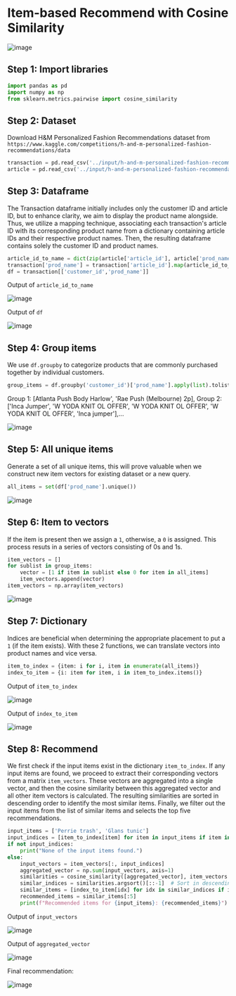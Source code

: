 # Item-based Recommend with Cosine Similarity

![image](https://github.com/hughiephan/DPL/assets/16631121/0f33463d-5877-4e3d-929e-003aceda0781)

## Step 1: Import libraries

```python
import pandas as pd
import numpy as np
from sklearn.metrics.pairwise import cosine_similarity
```

## Step 2: Dataset

Download H&M Personalized Fashion Recommendations dataset from `https://www.kaggle.com/competitions/h-and-m-personalized-fashion-recommendations/data`

```python
transaction = pd.read_csv('../input/h-and-m-personalized-fashion-recommendations/transactions_train.csv', nrows=100)
article = pd.read_csv('../input/h-and-m-personalized-fashion-recommendations/articles.csv')
```

## Step 3: Dataframe

The Transaction dataframe initially includes only the customer ID and article ID, but to enhance clarity, we aim to display the product name alongside. Thus, we utilize a mapping technique, associating each transaction's article ID with its corresponding product name from a dictionary containing article IDs and their respective product names. Then, the resulting dataframe contains solely the customer ID and product names.
```python
article_id_to_name = dict(zip(article['article_id'], article['prod_name']))
transaction['prod_name'] = transaction['article_id'].map(article_id_to_name)
df = transaction[['customer_id','prod_name']]
```

Output of `article_id_to_name`

![image](https://github.com/hughiephan/DPL/assets/16631121/424e5115-e3cf-4ebd-a9bf-63b33ef29f6e)

Output of `df`

![image](https://github.com/hughiephan/DPL/assets/16631121/e3ed43a0-3067-4b5a-b4bb-465a8973e742)

## Step 4: Group items

We use `df.groupby` to categorize products that are commonly purchased together by individual customers. 

```python
group_items = df.groupby('customer_id')['prod_name'].apply(list).tolist()
```

Group 1: [Atlanta Push Body Harlow', 'Rae Push (Melbourne) 2p], Group 2: ['Inca Jumper', 'W YODA KNIT OL OFFER', 'W YODA KNIT OL OFFER', 'W YODA KNIT OL OFFER', 'Inca jumper'],...

![image](https://github.com/hughiephan/DPL/assets/16631121/e64dee94-9850-4bcb-a25f-3fdae15947df)

## Step 5: All unique items

Generate a set of all unique items, this will prove valuable when we construct new item vectors for existing dataset or a new query.

```python
all_items = set(df['prod_name'].unique())
```

![image](https://github.com/hughiephan/DPL/assets/16631121/7a985a82-4c1a-4946-8ced-da87343332d2)

## Step 6: Item to vectors

If the item is present then we assign a `1`, otherwise, a `0` is assigned. This process resuts in a series of vectors consisting of 0s and 1s.

```python
item_vectors = []
for sublist in group_items:
    vector = [1 if item in sublist else 0 for item in all_items]
    item_vectors.append(vector)    
item_vectors = np.array(item_vectors)
```

![image](https://github.com/hughiephan/DPL/assets/16631121/b7a3ebb7-0dba-4730-80ee-fab2226c5dd8)

## Step 7: Dictionary

Indices are beneficial when determining the appropriate placement to put a `1` (if the item exists). With these 2 functions, we can translate vectors into product names and vice versa.

```python
item_to_index = {item: i for i, item in enumerate(all_items)}
index_to_item = {i: item for item, i in item_to_index.items()}
```

Output of `item_to_index`

![image](https://github.com/hughiephan/DPL/assets/16631121/e5dc71a5-2f1c-451c-87f6-151ad68fb605)

Output of `index_to_item`

![image](https://github.com/hughiephan/DPL/assets/16631121/3e36b70e-d0c6-45b4-8459-d5c217feebe8)

## Step 8: Recommend

We first check if the input items exist in the dictionary `item_to_index`. If any input items are found, we proceed to extract their corresponding vectors from a matrix `item_vectors`. These vectors are aggregated into a single vector, and then the cosine similarity between this aggregated vector and all other item vectors is calculated. The resulting similarities are sorted in descending order to identify the most similar items. Finally, we filter out the input items from the list of similar items and selects the top five recommendations.

```python
input_items = ['Perrie trash', 'Glans tunic']
input_indices = [item_to_index[item] for item in input_items if item in item_to_index]
if not input_indices:
    print("None of the input items found.")
else:
    input_vectors = item_vectors[:, input_indices]
    aggregated_vector = np.sum(input_vectors, axis=1)
    similarities = cosine_similarity([aggregated_vector], item_vectors.T)[0]
    similar_indices = similarities.argsort()[::-1]  # Sort in descending order
    similar_items = [index_to_item[idx] for idx in similar_indices if idx not in input_indices]
    recommended_items = similar_items[:5]
    print(f"Recommended items for {input_items}: {recommended_items}")
```

Output of `input_vectors`

![image](https://github.com/hughiephan/DPL/assets/16631121/abae85d5-90b0-4dd1-9a34-0a8f424ea707)

Output of `aggregated_vector`

![image](https://github.com/hughiephan/DPL/assets/16631121/61aa8bec-c7d3-4b35-82bd-07d630e31769)

Final recommendation:

![image](https://github.com/hughiephan/DPL/assets/16631121/648e9488-72fc-4fed-9d3d-460a917ceeed)
